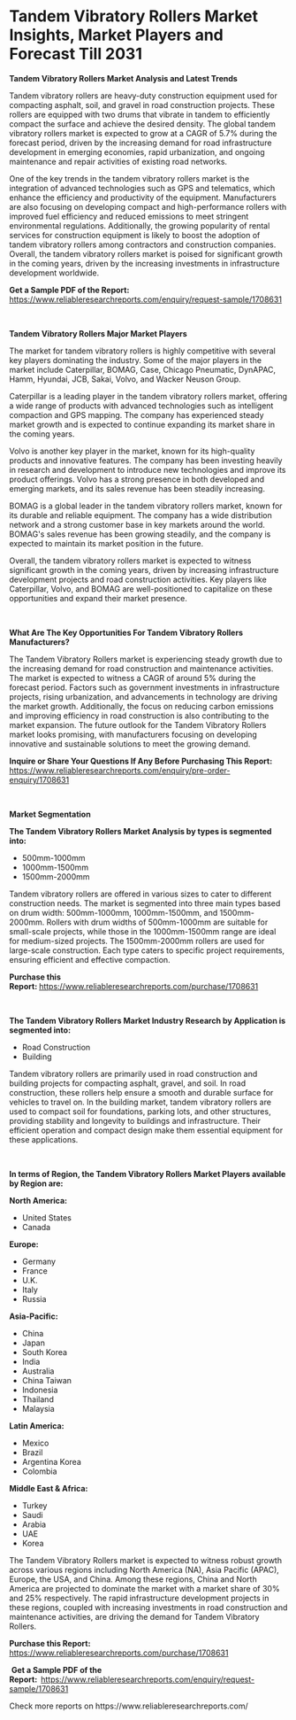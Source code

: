 <p><h1>Tandem Vibratory Rollers Market Insights, Market Players and Forecast Till 2031</h1></p><p><strong>Tandem Vibratory Rollers Market Analysis and Latest Trends</strong></p>
<p><p>Tandem vibratory rollers are heavy-duty construction equipment used for compacting asphalt, soil, and gravel in road construction projects. These rollers are equipped with two drums that vibrate in tandem to efficiently compact the surface and achieve the desired density. The global tandem vibratory rollers market is expected to grow at a CAGR of 5.7% during the forecast period, driven by the increasing demand for road infrastructure development in emerging economies, rapid urbanization, and ongoing maintenance and repair activities of existing road networks.</p><p>One of the key trends in the tandem vibratory rollers market is the integration of advanced technologies such as GPS and telematics, which enhance the efficiency and productivity of the equipment. Manufacturers are also focusing on developing compact and high-performance rollers with improved fuel efficiency and reduced emissions to meet stringent environmental regulations. Additionally, the growing popularity of rental services for construction equipment is likely to boost the adoption of tandem vibratory rollers among contractors and construction companies. Overall, the tandem vibratory rollers market is poised for significant growth in the coming years, driven by the increasing investments in infrastructure development worldwide.</p></p>
<p><strong>Get a Sample PDF of the Report:&nbsp;</strong> <a href="https://www.reliableresearchreports.com/enquiry/request-sample/1708631">https://www.reliableresearchreports.com/enquiry/request-sample/1708631</a></p>
<p>&nbsp;</p>
<p><strong>Tandem Vibratory Rollers Major Market Players</strong></p>
<p><p>The market for tandem vibratory rollers is highly competitive with several key players dominating the industry. Some of the major players in the market include Caterpillar, BOMAG, Case, Chicago Pneumatic, DynAPAC, Hamm, Hyundai, JCB, Sakai, Volvo, and Wacker Neuson Group.</p><p>Caterpillar is a leading player in the tandem vibratory rollers market, offering a wide range of products with advanced technologies such as intelligent compaction and GPS mapping. The company has experienced steady market growth and is expected to continue expanding its market share in the coming years.</p><p>Volvo is another key player in the market, known for its high-quality products and innovative features. The company has been investing heavily in research and development to introduce new technologies and improve its product offerings. Volvo has a strong presence in both developed and emerging markets, and its sales revenue has been steadily increasing.</p><p>BOMAG is a global leader in the tandem vibratory rollers market, known for its durable and reliable equipment. The company has a wide distribution network and a strong customer base in key markets around the world. BOMAG's sales revenue has been growing steadily, and the company is expected to maintain its market position in the future.</p><p>Overall, the tandem vibratory rollers market is expected to witness significant growth in the coming years, driven by increasing infrastructure development projects and road construction activities. Key players like Caterpillar, Volvo, and BOMAG are well-positioned to capitalize on these opportunities and expand their market presence.</p></p>
<p>&nbsp;</p>
<p><strong>What Are The Key Opportunities For Tandem Vibratory Rollers Manufacturers?</strong></p>
<p><p>The Tandem Vibratory Rollers market is experiencing steady growth due to the increasing demand for road construction and maintenance activities. The market is expected to witness a CAGR of around 5% during the forecast period. Factors such as government investments in infrastructure projects, rising urbanization, and advancements in technology are driving the market growth. Additionally, the focus on reducing carbon emissions and improving efficiency in road construction is also contributing to the market expansion. The future outlook for the Tandem Vibratory Rollers market looks promising, with manufacturers focusing on developing innovative and sustainable solutions to meet the growing demand.</p></p>
<p><strong>Inquire or Share Your Questions If Any Before Purchasing This Report:</strong> <a href="https://www.reliableresearchreports.com/enquiry/pre-order-enquiry/1708631">https://www.reliableresearchreports.com/enquiry/pre-order-enquiry/1708631</a></p>
<p>&nbsp;</p>
<p><strong>Market Segmentation</strong></p>
<p><strong>The Tandem Vibratory Rollers Market Analysis by types is segmented into:</strong></p>
<p><ul><li>500mm-1000mm</li><li>1000mm-1500mm</li><li>1500mm-2000mm</li></ul></p>
<p><p>Tandem vibratory rollers are offered in various sizes to cater to different construction needs. The market is segmented into three main types based on drum width: 500mm-1000mm, 1000mm-1500mm, and 1500mm-2000mm. Rollers with drum widths of 500mm-1000mm are suitable for small-scale projects, while those in the 1000mm-1500mm range are ideal for medium-sized projects. The 1500mm-2000mm rollers are used for large-scale construction. Each type caters to specific project requirements, ensuring efficient and effective compaction.</p></p>
<p><strong>Purchase this Report:&nbsp;</strong><a href="https://www.reliableresearchreports.com/purchase/1708631">https://www.reliableresearchreports.com/purchase/1708631</a></p>
<p>&nbsp;</p>
<p><strong>The Tandem Vibratory Rollers Market Industry Research by Application is segmented into:</strong></p>
<p><ul><li>Road Construction</li><li>Building</li></ul></p>
<p><p>Tandem vibratory rollers are primarily used in road construction and building projects for compacting asphalt, gravel, and soil. In road construction, these rollers help ensure a smooth and durable surface for vehicles to travel on. In the building market, tandem vibratory rollers are used to compact soil for foundations, parking lots, and other structures, providing stability and longevity to buildings and infrastructure. Their efficient operation and compact design make them essential equipment for these applications.</p></p>
<p>&nbsp;</p>
<p><strong>In terms of Region, the Tandem Vibratory Rollers Market Players available by Region are:</strong></p>
<p>
    <p> <strong> North America: </strong>
        <ul>
            <li>United States</li>
            <li>Canada</li>
        </ul>
        </p> 
    <p> <strong> Europe: </strong>
        <ul>
            <li>Germany</li>
            <li>France</li>
            <li>U.K.</li>
            <li>Italy</li>
            <li>Russia</li>
        </ul>
        </p> 
    <p> <strong> Asia-Pacific: </strong>
        <ul>
            <li>China</li>
            <li>Japan</li>
            <li>South Korea</li>
            <li>India</li>
            <li>Australia</li>
            <li>China Taiwan</li>
            <li>Indonesia</li>
            <li>Thailand</li>
            <li>Malaysia</li>
        </ul>
        </p> 
    <p> <strong> Latin America: </strong>
        <ul>
            <li>Mexico</li>
            <li>Brazil</li>
            <li>Argentina Korea</li>
            <li>Colombia</li>
        </ul>
        </p> 
    <p> <strong> Middle East & Africa: </strong>
        <ul>
            <li>Turkey</li>
            <li>Saudi</li>
            <li>Arabia</li>
            <li>UAE</li>
            <li>Korea</li>
        </ul>
    </p>
    </p>
<p><p>The Tandem Vibratory Rollers market is expected to witness robust growth across various regions including North America (NA), Asia Pacific (APAC), Europe, the USA, and China. Among these regions, China and North America are projected to dominate the market with a market share of 30% and 25% respectively. The rapid infrastructure development projects in these regions, coupled with increasing investments in road construction and maintenance activities, are driving the demand for Tandem Vibratory Rollers.</p></p>
<p><strong>Purchase this Report: </strong><a href="https://www.reliableresearchreports.com/purchase/1708631">https://www.reliableresearchreports.com/purchase/1708631</a></p>
<p>&nbsp;<strong>Get a Sample PDF of the Report:&nbsp;&nbsp;</strong><a href="https://www.reliableresearchreports.com/enquiry/request-sample/1708631">https://www.reliableresearchreports.com/enquiry/request-sample/1708631</a></p>
<p><strong></strong></p>
<p>Check more reports on https://www.reliableresearchreports.com/</p>